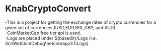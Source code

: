# KnabCryptoConvert
-This is a project for getting the exchange rates of crypto currencies for a given set of currencies (USD,EUR,BRL,GBP, and AUD).  
-CoinMarketCap free tier api is used.  
-Logs are placed under ${basedir}/Logs (i.e. Src\Web\bin\Debug\netcoreapp3.1\Logs)

